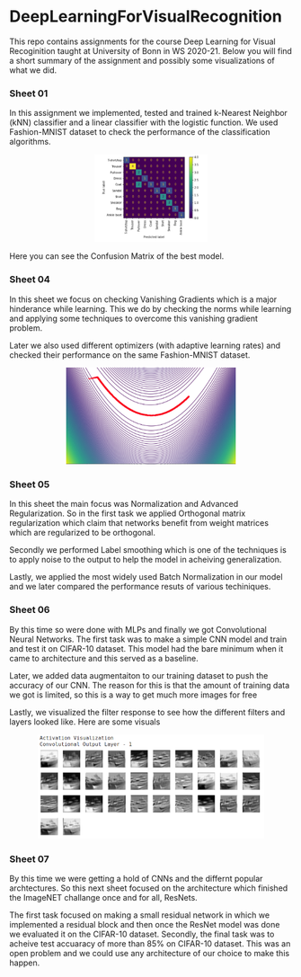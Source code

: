 # DeepLearningForVisualRecognition

This repo contains assignments for the course Deep Learning for Visual Recoginition taught at University of Bonn in WS 2020-21. Below you will find a short summary of the assignment and possibly some visualizations of what we did.

### Sheet 01

In this assignment we implemented, tested and trained k-Nearest Neighbor (kNN) classifier and a linear classifier with the logistic function. We used Fashion-MNIST dataset to check the performance of the classification algorithms.

<p align="center">
<img src="./images/Confusion_mat.png?raw=true" width="40%" height="40%" >

Here you can see the Confusion Matrix of the best model.

### Sheet 04

In this sheet we focus on checking Vanishing Gradients which is a major hinderance while learning. This we do by checking the norms while learning and applying some techniques to overcome this vanishing gradient problem.

Later we also used different optimizers (with adaptive learning rates) and checked their performance on the same Fashion-MNIST dataset.

<p align="center">
<img src="./images/SGD.png?raw=true" width="60%" height="60%" >

### Sheet 05
  
In this sheet the main focus was Normalization and Advanced Regularization. So in the first task we applied Orthogonal matrix regularization which claim that networks benefit from weight matrices which are regularized to be orthogonal.
  
Secondly we performed Label smoothing which is one of the techniques is to apply noise to the output to help the model in acheiving generalization.
  
Lastly, we applied the most widely used Batch Normalization in our model and we later compared the performance resuts of various techiniques.
  
### Sheet 06

By this time so were done with MLPs and finally we got Convolutional Neural Networks. The first task was to make a simple CNN model and train and test it on CIFAR-10 dataset. This model had the bare minimum when it came to architecture and this served as a baseline. 
  
Later, we added data augmentaiton to our training dataset to push the accuracy of our CNN. The reason for this is that the amount of training data we got is limited, so this is a way to get much more images for free
  
Lastly, we visualized the filter response to see how the different filters and layers looked like. Here are some visuals
<p align="center">
<img src="./images/Activation_vis.png?raw=true" width="80%" height="80%" >

### Sheet 07

By this time we were getting a hold of CNNs and the differnt popular archtectures. So this next sheet focused on the architecture which finished the ImageNET challange once and for all, ResNets.

The first task focused on making a small residual network in which we implemented a residual block and then once the ResNet model was done we evaluated it on the CIFAR-10 dataset. Secondly, the final task was to acheive test accuaracy of more than 85% on CIFAR-10 dataset. This was an open problem and we could use any architecture of our choice to make this happen. 
